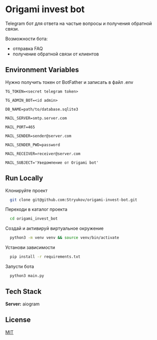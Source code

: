 # Origami invest bot

Telegram бот для ответа на частые вопросы и получения обратной связи. 

Возможности бота: 
- отправка FAQ
- получение обратной связи от клиентов

## Environment Variables

Нужно получить токен от BotFather и записать в файл .env

`TG_TOKEN=<secret telegram token>`

`TG_ADMIN_BOT=<id admin>`

`DB_NAME=path/to/database.sqlite3`

`MAIL_SERVER=smtp.server.com`

`MAIL_PORT=465`

`MAIL_SENDER=sender@server.com`

`MAIL_SENDER_PWD=password`

`MAIL_RECEIVER=receiver@server.com`

`MAIL_SUBJECT='Уведомление от Origami bot'`


## Run Locally

Клонируйте проект

```bash
  git clone git@github.com:Stryukov/origami-invest-bot.git
```

Переходи в каталог проекта

```bash
  cd origami_invest_bot
```

Создай и активируй виртуальное окружение

```bash
  python3 -m venv venv && source venv/bin/activate
```


Установи зависимости

```bash
  pip install -r requirements.txt
```

Запусти бота

```bash
  python3 main.py
```

## Tech Stack

**Server:** aiogram


## License

[MIT](https://choosealicense.com/licenses/mit/)
